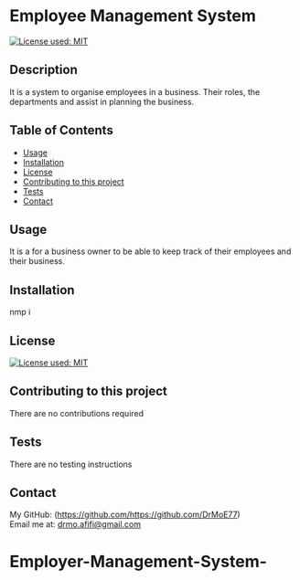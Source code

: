 # Employee Management System
  [![License used: MIT](https://img.shields.io/badge/License-MIT-yellow.svg)](https://opensource.org/licenses/MIT)

  ## Description
  It is a system to organise employees in a business. Their roles, the departments and assist in planning the business.

  ## Table of Contents
  * [Usage](#usage)
  * [Installation](#installation)
  * [License](#license)
  * [Contributing to this project](#contributions)
  * [Tests](#tests)
  * [Contact](#contact)
  
  ## Usage
  It is a for a business owner to be able to keep track of their employees and their business. 

  ## Installation 
  nmp i 

  ## License
  [![License used: MIT](https://img.shields.io/badge/License-MIT-yellow.svg)](https://opensource.org/licenses/MIT)

  ## Contributing to this project
  There are no contributions required

  ## Tests
  There are no testing instructions

  ## Contact
  My GitHub: (https://github.com/https://github.com/DrMoE77) <br>
  Email me at: drmo.afifi@gmail.com
# Employer-Management-System-
